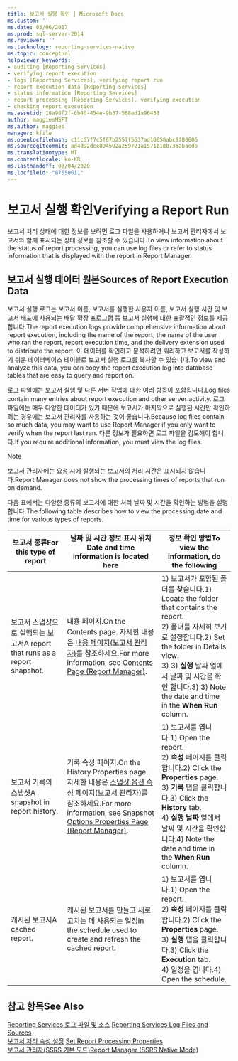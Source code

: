 ```yaml
---
title: 보고서 실행 확인 | Microsoft Docs
ms.custom: ''
ms.date: 03/06/2017
ms.prod: sql-server-2014
ms.reviewer: ''
ms.technology: reporting-services-native
ms.topic: conceptual
helpviewer_keywords:
- auditing [Reporting Services]
- verifying report execution
- logs [Reporting Services], verifying report run
- report execution data [Reporting Services]
- status information [Reporting Services]
- report processing [Reporting Services], verifying execution
- checking report execution
ms.assetid: 18a98f2f-6b40-454e-9b37-568ed1a96458
author: maggiesMSFT
ms.author: maggies
manager: kfile
ms.openlocfilehash: c11c57f7c5f67b2557f5637ad10658abc9f80606
ms.sourcegitcommit: ad4d92dce894592a259721a1571b1d8736abacdb
ms.translationtype: MT
ms.contentlocale: ko-KR
ms.lasthandoff: 08/04/2020
ms.locfileid: "87650611"
---
```

# <a name="verifying-a-report-run"></a><span data-ttu-id="c298f-102">보고서 실행 확인</span><span class="sxs-lookup"><span data-stu-id="c298f-102">Verifying a Report Run</span></span>
  <span data-ttu-id="c298f-103">보고서 처리 상태에 대한 정보를 보려면 로그 파일을 사용하거나 보고서 관리자에서 보고서와 함께 표시되는 상태 정보를 참조할 수 있습니다.</span><span class="sxs-lookup"><span data-stu-id="c298f-103">To view information about the status of report processing, you can use log files or refer to status information that is displayed with the report in Report Manager.</span></span>  
  
## <a name="sources-of-report-execution-data"></a><span data-ttu-id="c298f-104">보고서 실행 데이터 원본</span><span class="sxs-lookup"><span data-stu-id="c298f-104">Sources of Report Execution Data</span></span>  
 <span data-ttu-id="c298f-105">보고서 실행 로그는 보고서 이름, 보고서를 실행한 사용자 이름, 보고서 실행 시간 및 보고서 배포에 사용되는 배달 확장 프로그램 등 보고서 실행에 대한 포괄적인 정보를 제공합니다.</span><span class="sxs-lookup"><span data-stu-id="c298f-105">The report execution logs provide comprehensive information about report execution, including the name of the report, the name of the user who ran the report, report execution time, and the delivery extension used to distribute the report.</span></span> <span data-ttu-id="c298f-106">이 데이터를 확인하고 분석하려면 쿼리하고 보고서를 작성하기 쉬운 데이터베이스 테이블로 보고서 실행 로그를 복사할 수 있습니다.</span><span class="sxs-lookup"><span data-stu-id="c298f-106">To view and analyze this data, you can copy the report execution log into database tables that are easy to query and report on.</span></span>  
  
 <span data-ttu-id="c298f-107">로그 파일에는 보고서 실행 및 다른 서버 작업에 대한 여러 항목이 포함됩니다.</span><span class="sxs-lookup"><span data-stu-id="c298f-107">Log files contain many entries about report execution and other server activity.</span></span> <span data-ttu-id="c298f-108">로그 파일에는 매우 다양한 데이터가 있기 때문에 보고서가 마지막으로 실행된 시간만 확인하려는 경우에는 보고서 관리자를 사용하는 것이 좋습니다.</span><span class="sxs-lookup"><span data-stu-id="c298f-108">Because log files contain so much data, you may want to use Report Manager if you only want to verify when the report last ran.</span></span> <span data-ttu-id="c298f-109">다른 정보가 필요하면 로그 파일을 검토해야 합니다.</span><span class="sxs-lookup"><span data-stu-id="c298f-109">If you require additional information, you must view the log files.</span></span>  
  
> [!NOTE]  
>  <span data-ttu-id="c298f-110">보고서 관리자에는 요청 시에 실행되는 보고서의 처리 시간은 표시되지 않습니다.</span><span class="sxs-lookup"><span data-stu-id="c298f-110">Report Manager does not show the processing times of reports that run on demand.</span></span>  
  
 <span data-ttu-id="c298f-111">다음 표에서는 다양한 종류의 보고서에 대한 처리 날짜 및 시간을 확인하는 방법을 설명합니다.</span><span class="sxs-lookup"><span data-stu-id="c298f-111">The following table describes how to view the processing date and time for various types of reports.</span></span>  
  
|<span data-ttu-id="c298f-112">보고서 종류</span><span class="sxs-lookup"><span data-stu-id="c298f-112">For this type of report</span></span>|<span data-ttu-id="c298f-113">날짜 및 시간 정보 표시 위치</span><span class="sxs-lookup"><span data-stu-id="c298f-113">Date and time information is located here</span></span>|<span data-ttu-id="c298f-114">정보 확인 방법</span><span class="sxs-lookup"><span data-stu-id="c298f-114">To view the information, do the following</span></span>|  
|-----------------------------|-----------------------------------------------|-----------------------------------------------|  
|<span data-ttu-id="c298f-115">보고서 스냅샷으로 실행되는 보고서</span><span class="sxs-lookup"><span data-stu-id="c298f-115">A report that runs as a report snapshot.</span></span>|<span data-ttu-id="c298f-116">내용 페이지.</span><span class="sxs-lookup"><span data-stu-id="c298f-116">On the Contents page.</span></span> <span data-ttu-id="c298f-117">자세한 내용은 [내용 페이지&#40;보고서 관리자&#41;](../contents-page-report-manager.md)를 참조하세요.</span><span class="sxs-lookup"><span data-stu-id="c298f-117">For more information, see [Contents Page &#40;Report Manager&#41;](../contents-page-report-manager.md).</span></span>|<span data-ttu-id="c298f-118">1) 보고서가 포함된 폴더를 찾습니다.</span><span class="sxs-lookup"><span data-stu-id="c298f-118">1) Locate the folder that contains the report.</span></span><br /><span data-ttu-id="c298f-119">2) 폴더를 자세히 보기로 설정합니다.</span><span class="sxs-lookup"><span data-stu-id="c298f-119">2) Set the folder in Details view.</span></span><br /><span data-ttu-id="c298f-120">3) 3) **실행** 날짜 열에서 날짜 및 시간을 확인 합니다.</span><span class="sxs-lookup"><span data-stu-id="c298f-120">3) 3) Note the date and time in the **When Run** column.</span></span>|  
|<span data-ttu-id="c298f-121">보고서 기록의 스냅샷</span><span class="sxs-lookup"><span data-stu-id="c298f-121">A snapshot in report history.</span></span>|<span data-ttu-id="c298f-122">기록 속성 페이지.</span><span class="sxs-lookup"><span data-stu-id="c298f-122">On the History Properties page.</span></span> <span data-ttu-id="c298f-123">자세한 내용은 [스냅샷 옵션 속성 페이지&#40;보고서 관리자&#41;](../snapshot-options-properties-page-report-manager.md)를 참조하세요.</span><span class="sxs-lookup"><span data-stu-id="c298f-123">For more information, see [Snapshot Options Properties Page &#40;Report Manager&#41;](../snapshot-options-properties-page-report-manager.md).</span></span>|<span data-ttu-id="c298f-124">1) 보고서를 엽니다.</span><span class="sxs-lookup"><span data-stu-id="c298f-124">1) Open the report.</span></span><br /><span data-ttu-id="c298f-125">2) **속성** 페이지를 클릭합니다.</span><span class="sxs-lookup"><span data-stu-id="c298f-125">2) Click the **Properties** page.</span></span><br /><span data-ttu-id="c298f-126">3) **기록** 탭을 클릭합니다.</span><span class="sxs-lookup"><span data-stu-id="c298f-126">3) Click the **History** tab.</span></span><br /><span data-ttu-id="c298f-127">4) **실행 날짜** 열에서 날짜 및 시간을 확인합니다.</span><span class="sxs-lookup"><span data-stu-id="c298f-127">4) Note the date and time in the **When Run** column.</span></span>|  
|<span data-ttu-id="c298f-128">캐시된 보고서</span><span class="sxs-lookup"><span data-stu-id="c298f-128">A cached report.</span></span>|<span data-ttu-id="c298f-129">캐시된 보고서를 만들고 새로 고치는 데 사용되는 일정</span><span class="sxs-lookup"><span data-stu-id="c298f-129">In the schedule used to create and refresh the cached report.</span></span>|<span data-ttu-id="c298f-130">1) 보고서를 엽니다.</span><span class="sxs-lookup"><span data-stu-id="c298f-130">1) Open the report.</span></span><br /><span data-ttu-id="c298f-131">2) **속성** 페이지를 클릭합니다.</span><span class="sxs-lookup"><span data-stu-id="c298f-131">2) Click the **Properties** page.</span></span><br /><span data-ttu-id="c298f-132">3) **실행** 탭을 클릭합니다.</span><span class="sxs-lookup"><span data-stu-id="c298f-132">3) Click the **Execution** tab.</span></span><br /><span data-ttu-id="c298f-133">4) 일정을 엽니다.</span><span class="sxs-lookup"><span data-stu-id="c298f-133">4) Open the schedule.</span></span>|  
  
## <a name="see-also"></a><span data-ttu-id="c298f-134">참고 항목</span><span class="sxs-lookup"><span data-stu-id="c298f-134">See Also</span></span>  
 <span data-ttu-id="c298f-135">[Reporting Services 로그 파일 및 소스](../report-server/reporting-services-log-files-and-sources.md) </span><span class="sxs-lookup"><span data-stu-id="c298f-135">[Reporting Services Log Files and Sources](../report-server/reporting-services-log-files-and-sources.md) </span></span>  
 <span data-ttu-id="c298f-136">[보고서 처리 속성 설정](set-report-processing-properties.md) </span><span class="sxs-lookup"><span data-stu-id="c298f-136">[Set Report Processing Properties](set-report-processing-properties.md) </span></span>  
 [<span data-ttu-id="c298f-137">보고서 관리자&#40;SSRS 기본 모드&#41;</span><span class="sxs-lookup"><span data-stu-id="c298f-137">Report Manager  &#40;SSRS Native Mode&#41;</span></span>](../report-manager-ssrs-native-mode.md)  
  
  
